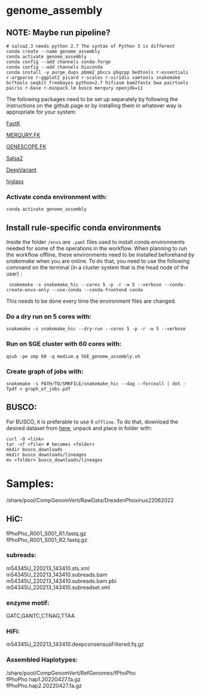 # genome_assembly

## NOTE: Maybe run pipeline?

```
# salsa2.3 needs python 2.7 The syntax of Python 3 is different
conda create --name genome_assembly
conda activate genome_assembly
conda config --add channels conda-forge
conda config --add channels bioconda  
conda install -y purge_dups pbmm2 pbccs pbgcpp bedtools r-essentials r-argparse r-ggplot2 picard r-scales r-viridis samtools snakemake bcftools seqkit freebayes python=2.7 hifiasm bam2fastx bwa pairtools pairix r-base r-minpack.lm busco merqury openjdk=11
```

The following packages need to be set up separately by following the instructions on the github page or by installing them in whatever way is appropriate for your system:

[FastK](https://github.com/thegenemyers/FASTK) 

[MERQURY.FK](https://github.com/thegenemyers/MERQURY.FK) 

[GENESCOPE.FK](https://github.com/thegenemyers/GENESCOPE.FK) 

[Salsa2](https://github.com/VGP/vgp-assembly/tree/master/pipeline/salsa)

[DeepVariant](https://github.com/google/deepvariant)  

[higlass](https://github.com/higlass/higlass)  

### Activate conda environment with:
``` 
conda activate genome_assembly
```



## Install rule-specific conda environments
Inside the folder `/envs` are `.yaml` files used to install conda environments needed for some of the operations in the workflow. When planning to run the workflow offline, these environments need to be installed beforehand _by snakemake_ when you are online. To do that, you need to use the following command on the terminal (in a cluster system that is the head node of the user) :

```
 snakemake -s snakemake_hic --cores 5 -p -r -w 5 --verbose --conda-create-envs-only --use-conda --conda-frontend conda
```
This needs to be done every time the environment files are changed.

### Do a dry run on 5 cores with:
```
snakemake -s snakemake_hic --dry-run --cores 5 -p -r -w 5 --verbose
```


### Run on SGE cluster with 60 cores with:
```
qsub -pe smp 60 -q medium.q SGE_genome_assembly.sh
```

### Create graph of jobs with:
```
snakemake -s PATH/TO/SMKFILE/snakemake_hic --dag --forceall | dot -Tpdf > graph_of_jobs.pdf
```
## BUSCO:

For BUSCO, it is preferable to use it `offline`. To do that, download the desired dataset from [here](hhttps://busco-data.ezlab.org/v5/data/lineages/ere), unpack and place in folder with:
```
curl -O <link>
tar -xf <file> # becomes <folder>
mkdir busco_downloads
mkdir busco_downloads/lineages
mv <folder> busco_downloads/lineages
```


# Samples:
/share/pool/CompGenomVert/RawData/DresdenPhoxinus22062022

## HiC:
fPhoPho_R001_S001_R1.fastq.gz  
fPhoPho_R001_S001_R2.fastq.gz  

### subreads:  
m54345U_220213_143410.sts.xml  
m54345U_220213_143410.subreads.bam  
m54345U_220213_143410.subreads.bam.pbi  
m54345U_220213_143410.subreadset.xml  

### enzyme motif:  
GATC,GANTC,CTNAG,TTAA  

### HiFi:  
m54345U_220213_143410.deepconsensusFiltered.fq.gz  

### Assembled Haplotypes:  
/share/pool/CompGenomVert/RefGenomes/fPhoPho  
fPhoPho.hap1.20220427.fa.gz  
fPhoPho.hap2.20220427.fa.gz  

